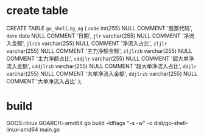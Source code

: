 # create table 
CREATE TABLE `go_shell`.`zg_ag`  (
  `code` int(255) NULL COMMENT '股票代码',
  `date` date NULL COMMENT '日期',
  `jlr` varchar(255) NULL COMMENT '净流入金额',
  `jlrzb` varchar(255) NULL COMMENT '净流入占比',
  `zljlr` varchar(255) NULL COMMENT '主力净额金额',
  `zljlrzb` varchar(255) NULL COMMENT '主力净额占比',
  `cddjlr` varchar(255) NULL COMMENT '超大单净流入金额',
  `cddjlrzb` varchar(255) NULL COMMENT '超大单净流入占比',
  `ddjlr` varchar(255) NULL COMMENT '大单净流入金额',
  `ddjlrzb` varchar(255) NULL COMMENT '大单净流入占比'
);


# build 
GOOS=linux GOARCH=amd64 go build -ldflags "-s -w" -o dist/go-shell-linux-amd64 main.go